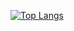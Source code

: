 [![Top Langs](https://github-readme-stats.vercel.app/api/top-langs/?username=lukovskiy541&layout=compact&hide=javascript,cmake,swift,kotlin&langs_count=10&cache_seconds=86400)](https://github.com/anuraghazra/github-readme-stats)

